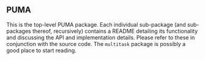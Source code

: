 ## PUMA

This is the top-level PUMA package.
Each individual sub-package (and sub-packages thereof, recursively) contains a README detailing its functionality and discussing the API and implementation details.
Please refer to these in conjunction with the source code.
The `multitask` package is possibly a good place to start reading.
